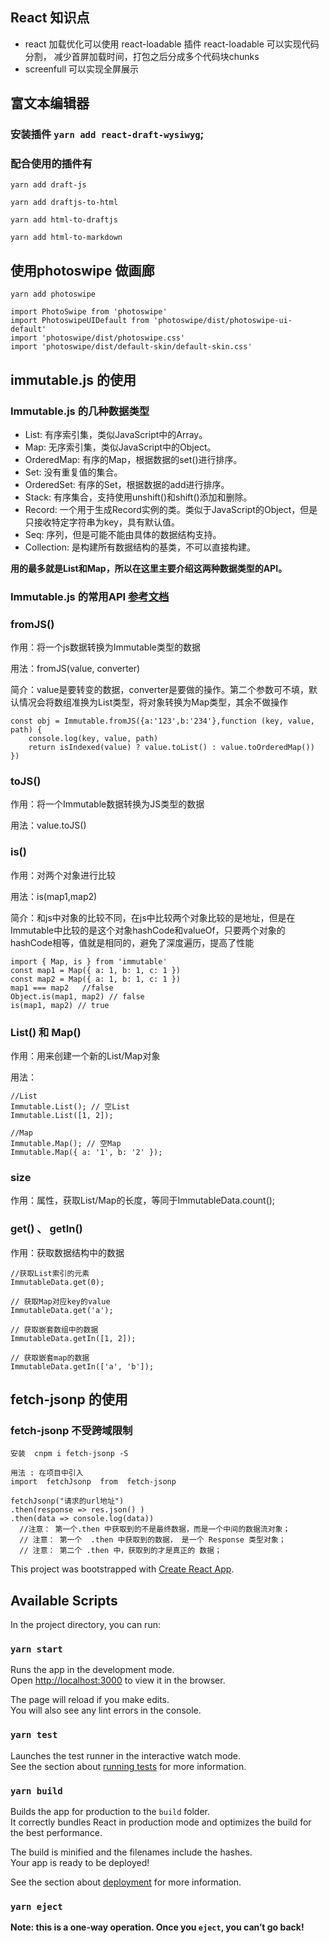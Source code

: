 ## React 知识点
- react 加载优化可以使用 react-loadable 插件
  react-loadable 可以实现代码分割， 减少首屏加载时间，打包之后分成多个代码块chunks
- screenfull 可以实现全屏展示

## 富文本编辑器
### 安装插件 `yarn add react-draft-wysiwyg`;
### 配合使用的插件有
`yarn add draft-js`

`yarn add draftjs-to-html`

`yarn add html-to-draftjs`

`yarn add html-to-markdown`

## 使用photoswipe 做画廊
`yarn add photoswipe`
```
import PhotoSwipe from 'photoswipe'
import PhotoswipeUIDefault from 'photoswipe/dist/photoswipe-ui-default'
import 'photoswipe/dist/photoswipe.css'
import 'photoswipe/dist/default-skin/default-skin.css'

```

## immutable.js 的使用

### Immutable.js 的几种数据类型
- List: 有序索引集，类似JavaScript中的Array。
- Map: 无序索引集，类似JavaScript中的Object。
- OrderedMap: 有序的Map，根据数据的set()进行排序。
- Set: 没有重复值的集合。
- OrderedSet: 有序的Set，根据数据的add进行排序。
- Stack: 有序集合，支持使用unshift()和shift()添加和删除。
- Record: 一个用于生成Record实例的类。类似于JavaScript的Object，但是只接收特定字符串为key，具有默认值。
- Seq: 序列，但是可能不能由具体的数据结构支持。
- Collection: 是构建所有数据结构的基类，不可以直接构建。

**用的最多就是List和Map，所以在这里主要介绍这两种数据类型的API。**

### Immutable.js 的常用API [参考文档](https://www.jianshu.com/p/0fa8c7456c15)

### fromJS()
作用：将一个js数据转换为Immutable类型的数据

用法：fromJS(value, converter)

简介：value是要转变的数据，converter是要做的操作。第二个参数可不填，默认情况会将数组准换为List类型，将对象转换为Map类型，其余不做操作
```
const obj = Immutable.fromJS({a:'123',b:'234'},function (key, value, path) {
    console.log(key, value, path)
    return isIndexed(value) ? value.toList() : value.toOrderedMap())
})
```

### toJS()

作用：将一个Immutable数据转换为JS类型的数据

用法：value.toJS()

### is()
作用：对两个对象进行比较

用法：is(map1,map2)

简介：和js中对象的比较不同，在js中比较两个对象比较的是地址，但是在Immutable中比较的是这个对象hashCode和valueOf，只要两个对象的hashCode相等，值就是相同的，避免了深度遍历，提高了性能

```
import { Map, is } from 'immutable'
const map1 = Map({ a: 1, b: 1, c: 1 })
const map2 = Map({ a: 1, b: 1, c: 1 })
map1 === map2   //false
Object.is(map1, map2) // false
is(map1, map2) // true
```
### List() 和 Map()
作用：用来创建一个新的List/Map对象

用法：
```
//List
Immutable.List(); // 空List
Immutable.List([1, 2]);

//Map
Immutable.Map(); // 空Map
Immutable.Map({ a: '1', b: '2' });
```

### size
作用：属性，获取List/Map的长度，等同于ImmutableData.count();

### get() 、 getIn()
作用：获取数据结构中的数据
```
//获取List索引的元素
ImmutableData.get(0);

// 获取Map对应key的value
ImmutableData.get('a');

// 获取嵌套数组中的数据
ImmutableData.getIn([1, 2]);

// 获取嵌套map的数据
ImmutableData.getIn(['a', 'b']);
```
## fetch-jsonp 的使用
### fetch-jsonp  不受跨域限制
```
安装  cnpm i fetch-jsonp -S

用法 : 在项目中引入
import  fetchJsonp  from  fetch-jsonp

fetchJsonp("请求的url地址")
.then(response => res.json() )
.then(data => console.log(data))
  //注意： 第一个.then 中获取到的不是最终数据，而是一个中间的数据流对象；
  // 注意： 第一个  .then 中获取到的数据， 是一个 Response 类型对象；
  // 注意： 第二个 .then 中，获取到的才是真正的 数据；
```

This project was bootstrapped with [Create React App](https://github.com/facebook/create-react-app).

## Available Scripts

In the project directory, you can run:

### `yarn start`

Runs the app in the development mode.<br />
Open [http://localhost:3000](http://localhost:3000) to view it in the browser.

The page will reload if you make edits.<br />
You will also see any lint errors in the console.

### `yarn test`

Launches the test runner in the interactive watch mode.<br />
See the section about [running tests](https://facebook.github.io/create-react-app/docs/running-tests) for more information.

### `yarn build`

Builds the app for production to the `build` folder.<br />
It correctly bundles React in production mode and optimizes the build for the best performance.

The build is minified and the filenames include the hashes.<br />
Your app is ready to be deployed!

See the section about [deployment](https://facebook.github.io/create-react-app/docs/deployment) for more information.

### `yarn eject`

**Note: this is a one-way operation. Once you `eject`, you can’t go back!**